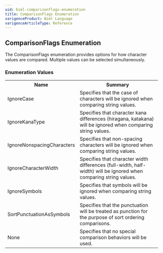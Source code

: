 ```yaml
---
uid: biml-comparisonflags-enumeration
title: ComparisonFlags Enumeration
varigenceProduct: Biml Language
varigenceArticleType: Reference
---
```


## ComparisonFlags Enumeration<div class="LanguageSummary"><div class ="SummaryItem">The ComparisonFlags enumeration provides options for how character values are compared.  Multiple values can be selected simultaneously.</div></div><div class="EnumValueGroup">### Enumeration Values<table id="EnumValue" class="MemberList"><tbody><tr><th class="MemberNameColumnHeader">Name</th><th class="MemberSummaryColumnHeader">Summary</th></tr><tr class="cd0"><td class="MemberName">IgnoreCase</td><td class="MemberSummary"><div class ="SummaryItem">Specifies that the case of characters will be ignored when comparing string values.</div></td></tr><tr class="cd1"><td class="MemberName">IgnoreKanaType</td><td class="MemberSummary"><div class ="SummaryItem">Specifies that character kana differences (hiragana, katakana) will be ignored when comparing string values.</div></td></tr><tr class="cd0"><td class="MemberName">IgnoreNonspacingCharacters</td><td class="MemberSummary"><div class ="SummaryItem">Specifies that non-spacing characters will be ignored when comparing string values.</div></td></tr><tr class="cd1"><td class="MemberName">IgnoreCharacterWidth</td><td class="MemberSummary"><div class ="SummaryItem">Specifies that character width differences (full-width, half-width) will be ignored when comparing string values.</div></td></tr><tr class="cd0"><td class="MemberName">IgnoreSymbols</td><td class="MemberSummary"><div class ="SummaryItem">Specifies that symbols will be ignored when comparing string values.</div></td></tr><tr class="cd1"><td class="MemberName">SortPunctuationAsSymbols</td><td class="MemberSummary"><div class ="SummaryItem">Specifies that the punctuation will be treated as punction for the purpose of sort ordering comparisons.</div></td></tr><tr class="cd0"><td class="MemberName">None</td><td class="MemberSummary"><div class ="SummaryItem">Specifies that no special comparison behaviors will be used.</div></td></tr></tbody></table></div>